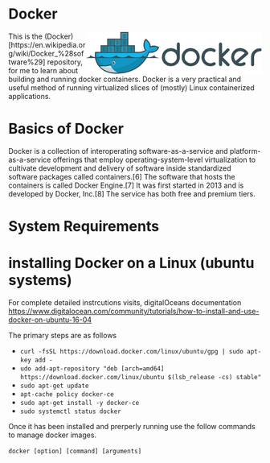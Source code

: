 # Docker

<img align="right" width="350" src="https://github.com/acbrandao/docker/blob/master/src/img/docker.png">
This is the (Docker)[https://en.wikipedia.org/wiki/Docker_%28software%29]  repository, for me to learn about building and running docker containers. Docker is a very practical and useful method of running virtualized slices of (mostly) Linux containerized applications.

# Basics of Docker
Docker is a collection of interoperating software-as-a-service and platform-as-a-service offerings that employ operating-system-level virtualization to cultivate development and delivery of software inside standardized software packages called containers.[6] The software that hosts the containers is called Docker Engine.[7] It was first started in 2013 and is developed by Docker, Inc.[8] The service has both free and premium tiers.

# System Requirements


# installing Docker on a Linux (ubuntu systems)
For complete detailed instrcutions visits, digitalOceans documentation https://www.digitalocean.com/community/tutorials/how-to-install-and-use-docker-on-ubuntu-16-04

The primary steps are as follows

  * ```curl -fsSL https://download.docker.com/linux/ubuntu/gpg | sudo apt-key add -```
  * ```udo add-apt-repository "deb [arch=amd64] https://download.docker.com/linux/ubuntu $(lsb_release -cs) stable" ```
  * ```sudo apt-get update```
  * ```apt-cache policy docker-ce```
  * ```sudo apt-get install -y docker-ce```
  * ```sudo systemctl status docker```
  
  Once it has been installed and prerperly running use the follow commands to manage docker images.
  
  ```docker [option] [command] [arguments]```
  
  
